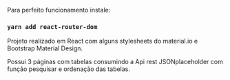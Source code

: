 

Para perfeito funcionamento instale:

### `yarn add react-router-dom`

Projeto realizado em React com alguns stylesheets do material.io e Bootstrap Material Design.

Possui 3 páginas com tabelas consumindo a Api rest JSONplaceholder com função pesquisar e ordenação das tabelas.
